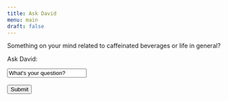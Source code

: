 ```yaml
---
title: Ask David
menu: main
draft: false
---
```

Something on your mind related to caffeinated beverages or life in general?

Ask David:

<form action="/action_page.php">
  <input type="text" name="question" value="What's your question?">
  <br><br>
  <input type="submit" value="Submit">
</form>
